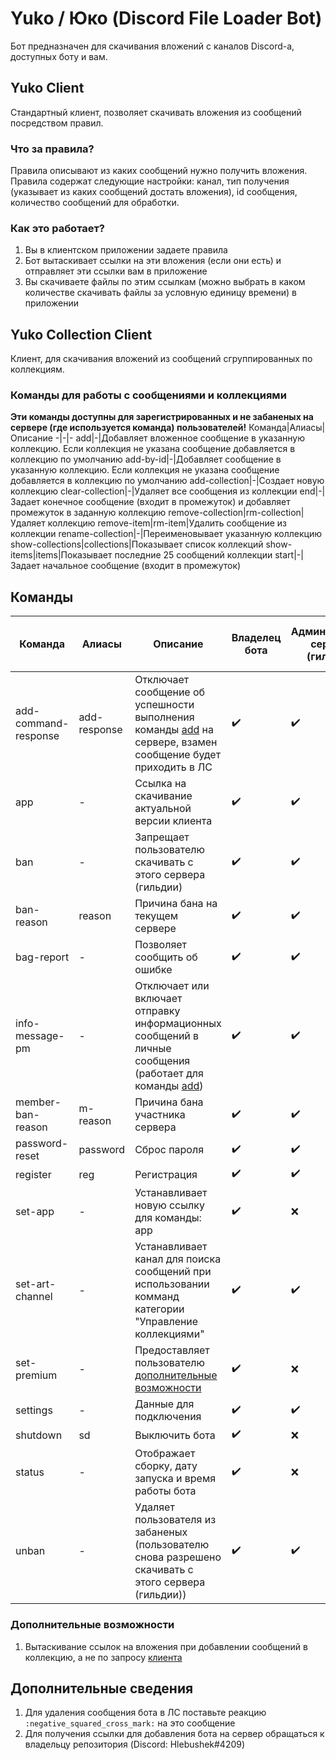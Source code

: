 # Yuko / Юко (Discord File Loader Bot)
Бот предназначен для скачивания вложений с каналов Discord-а, доступных боту и вам.
## Yuko Client
Стандартный клиент, позволяет скачивать вложения из сообщений посредством правил.
### Что за правила?
Правила описывают из каких сообщений нужно получить вложения. Правила содержат следующие настройки: канал, тип получения (указывает из каких сообщений достать вложения), id сообщения, количество сообщений для обработки.
### Как это работает?
1) Вы в клиентском приложении задаете правила
2) Бот вытаскивает ссылки на эти вложения (если они есть) и отправляет эти ссылки вам в приложение
3) Вы скачиваете файлы по этим ссылкам (можно выбрать в каком количестве скачивать файлы за условную единицу времени) в приложении
## Yuko Collection Client
Клиент, для скачивания вложений из сообщений сгруппированных по коллекциям.
### Команды для работы с сообщениями и коллекциями
**Эти команды доступны для зарегистрированных и не забаненых на сервере (где используется команда) пользователей!**
Команда|Алиасы|Описание
-|-|-
add|-|Добавляет вложенное сообщение в указанную коллекцию. Если коллекция не указана сообщение добавляется в коллекцию по умолчанию
add-by-id|-|Добавляет сообщение в указанную коллекцию. Если коллекция не указана сообщение добавляется в коллекцию по умолчанию
add-collection|-|Создает новую коллекцию
clear-collection|-|Удаляет все сообщения из коллекции
end|-|Задает конечное сообщение (входит в промежуток) и добавляет промежуток в заданную коллекцию
remove-collection|rm-collection|Удаляет коллекцию
remove-item|rm-item|Удалить сообщение из коллекции
rename-collection|-|Переименовывает указанную коллекцию
show-collections|collections|Показывает список коллекций
show-items|items|Показывает последние 25 сообщений коллекции
start|-|Задает начальное сообщение (входит в промежуток)
## Команды
Команда|Алиасы|Описание|Владелец бота|Aдминистратор</br>сервера</br>(гильдии)|Остальные</br>участники</br>сервера</br>(гильдии)
-|-|-|-|-|-
add-command-response|add-response|Отключает сообщение об успешности выполнения команды [add](#команды-для-работы-с-сообщениями-и-коллекциями) на сервере, взамен сообщение будет приходить в ЛС|:heavy_check_mark:|:heavy_check_mark:|:x:
app|-|Ссылка на скачивание актуальной версии клиента|:heavy_check_mark:|:heavy_check_mark:|:heavy_check_mark:
ban|-|Запрещает пользователю скачивать с этого сервера (гильдии)|:heavy_check_mark:|:heavy_check_mark:|:x:
ban-reason|reason|Причина бана на текущем сервере|:heavy_check_mark:|:heavy_check_mark:|:heavy_check_mark:
bag-report|-|Позволяет сообщить об ошибке|:heavy_check_mark:|:heavy_check_mark:|:heavy_check_mark:
info-message-pm|-|Отключает или включает отправку информационных сообщений в личные сообщения (работает для команды [add](#команды-для-работы-с-сообщениями-и-коллекциями))|:heavy_check_mark:|:heavy_check_mark:|:heavy_check_mark:
member-ban-reason|m-reason|Причина бана участника сервера|:heavy_check_mark:|:heavy_check_mark:|:x:
password-reset|password|Сброс пароля|:heavy_check_mark:|:heavy_check_mark:|:heavy_check_mark:
register|reg|Регистрация|:heavy_check_mark:|:heavy_check_mark:|:heavy_check_mark:
set-app|-|Устанавливает новую ссылку для команды: app|:heavy_check_mark:|:x:|:x:
set-art-channel|-|Устанавливает канал для поиска сообщений при использовании комманд категории "Управление коллекциями"|:heavy_check_mark:|:heavy_check_mark:|:x:
set-premium|-|Предоставляет пользователю [дополнительные возможности](#дополнительные-возможности)|:heavy_check_mark:|:x:|:x:
settings|-|Данные для подключения|:heavy_check_mark:|:heavy_check_mark:|:heavy_check_mark:
shutdown|sd|Выключить бота|:heavy_check_mark:|:x:|:x:
status|-|Отображает сборку, дату запуска и время работы бота|:heavy_check_mark:|:x:|:x:
unban|-|Удаляет пользователя из забаненых (пользователю снова разрешено скачивать с этого сервера (гильдии))|:heavy_check_mark:|:heavy_check_mark:|:x:
### Дополнительные возможности
1) Вытаскивание ссылок на вложения при добавлении сообщений в коллекцию, а не по запросу [клиента](#yuko-collection-client)
## Дополнительные сведения
1) Для удаления сообщения бота в ЛС поставьте реакцию ` :negative_squared_cross_mark: ` на это сообщение
2) Для получения ссылки для добавления бота на сервер обращаться к владельцу репозитория (Discord: Hlebushek#4209)
